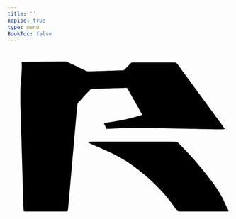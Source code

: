 ```yaml
---
title: ''
nopipe: true
type: menu
BookToc: false
---
```


<svg fill=var(--body-font-color) width=100% viewbox="0 60 440 320">
  <path d=" M 134.547, 202.830 135.429, 192.869 136.312, 182.908 136.333, 182.668 137.261, 172.712 137.334, 171.921 137.864, 167.440 138.235, 166.079 138.750, 165.162 139.677, 163.916 141.276, 162.038 143.805, 159.229 147.378, 155.344 151.531, 150.866 155.656, 146.437 159.143, 142.696 161.537, 140.127 163.001, 138.587 163.851, 137.775 164.404, 137.390 165.089, 137.171 166.783, 137.016 170.474, 136.861 177.153, 136.643 187.148, 136.324 187.314, 136.318 197.309, 135.999 199.482, 135.930 209.477, 135.611 211.688, 135.540 221.683, 135.221 221.962, 135.213 228.821, 134.999 232.721, 134.914 234.604, 134.961 235.410, 135.142 235.999, 135.577 236.891, 136.839 238.523, 139.615 241.333, 144.594 245.552, 152.110 250.444, 160.831 250.584, 161.082 255.477, 169.803 255.631, 170.077 259.890, 177.662 262.751, 182.755 264.351, 185.682 265.019, 187.121 265.081, 187.750 264.747, 188.163 263.750, 188.608 261.708, 189.250 258.237, 190.252 253.073, 191.722 246.435, 193.533 238.661, 195.502 230.090, 197.447 221.120, 199.209 212.384, 200.731 204.575, 201.982 198.387, 202.929 194.304, 203.563 191.993, 203.953 190.911, 204.190 190.510, 204.365 190.361, 204.577 190.376, 204.938 190.585, 205.570 191.013, 206.595 191.660, 208.072 192.431, 209.812 193.206, 211.568 193.865, 213.092 194.323, 214.190 194.636, 214.903 194.892, 215.325 195.176, 215.557 195.680, 215.664 196.909, 215.670 199.473, 215.564 203.980, 215.340 210.828, 215.005 219.584, 214.619 229.609, 214.255 239.606, 214.003 240.262, 213.986 250.261, 213.873 250.907, 213.866 260.927, 213.864 269.711, 213.929 276.645, 214.013 281.324, 214.075 284.165, 214.112 285.794, 214.135 286.835, 214.151 287.841, 214.168 289.080, 214.191 290.749, 214.222 293.044, 214.266 296.058, 214.324 299.468, 214.389 302.844, 214.453 305.761, 214.509 307.901, 214.550 309.401, 214.579 310.506, 214.600 311.465, 214.618 312.690, 214.642 315.264, 214.691 320.438, 214.790 329.459, 214.962 339.457, 215.153 342.947, 215.220 352.945, 215.411 358.991, 215.526 368.989, 215.717 375.048, 215.833 385.046, 216.024 388.576, 216.092 397.701, 216.265 403.214, 216.364 406.572, 216.412 409.236, 216.431 412.355, 216.440 415.846, 216.442 419.318, 216.436 422.380, 216.420 424.723, 216.387 426.363, 216.307 427.400, 216.141 427.948, 215.858 428.022, 215.368 427.603, 214.485 426.573, 212.965 424.828, 210.570 422.353, 207.195 419.475, 203.272 416.611, 199.368 414.176, 196.048 412.477, 193.731 411.393, 192.254 410.697, 191.304 410.160, 190.571 409.483, 189.646 408.084, 187.736 405.311, 183.949 400.512, 177.395 394.604, 169.327 393.367, 167.638 387.459, 159.570 384.893, 156.067 378.985, 147.999 376.442, 144.525 370.533, 136.457 369.362, 134.857 364.666, 128.445 362.009, 124.816 360.707, 123.038 360.076, 122.176 359.492, 121.379 358.575, 120.126 357.002, 117.979 354.453, 114.497 350.767, 109.465 346.433, 103.545 342.098, 97.626 338.411, 92.591 335.852, 89.114 334.223, 87.013 333.155, 85.889 332.281, 85.349 331.102, 85.053 328.597, 84.899 323.613, 84.842 314.998, 84.837 304.998, 84.844 302.198, 84.845 292.198, 84.854 287.051, 84.858 277.051, 84.866 271.998, 84.870 261.998, 84.877 259.476, 84.879 251.312, 84.886 246.884, 84.914 244.958, 84.993 244.301, 85.151 243.856, 85.434 243.277, 85.959 242.397, 86.861 241.047, 88.273 239.141, 90.255 236.915, 92.559 234.689, 94.863 232.783, 96.843 231.435, 98.254 230.558, 99.156 229.986, 99.684 229.551, 99.975 228.946, 100.151 227.298, 100.285 223.593, 100.433 216.816, 100.653 206.821, 100.972 206.461, 100.984 196.466, 101.303 194.047, 101.380 184.052, 101.699 181.603, 101.777 171.608, 102.096 171.154, 102.111 164.223, 102.329 160.312, 102.432 158.421, 102.433 157.547, 102.345 156.774, 102.142 155.526, 101.647 153.313, 100.642 149.645, 98.908 144.266, 96.342 137.866, 93.282 131.372, 90.183 125.707, 87.497 121.576, 85.571 118.790, 84.332 116.941, 83.602 115.619, 83.202 114.282, 82.979 111.861, 82.880 107.156, 82.878 98.966, 82.945 88.966, 83.033 86.674, 83.054 76.674, 83.142 72.003, 83.183 62.004, 83.271 57.261, 83.313 47.262, 83.399 44.756, 83.421 36.244, 83.502 31.283, 83.605 28.877, 83.793 28.010, 84.121 27.882, 84.779 28.047, 86.304 28.276, 89.370 28.318, 94.639 27.992, 102.424 27.401, 111.621 26.716, 120.777 26.112, 128.437 25.722, 133.562 25.521, 136.781 25.447, 139.140 25.437, 141.685 25.437, 145.189 25.437, 149.347 25.437, 153.580 25.437, 157.310 25.437, 160.098 25.438, 162.056 25.440, 163.431 25.443, 164.474 25.465, 165.926 25.585, 170.493 25.871, 180.489 25.896, 181.374 26.190, 191.369 26.483, 201.365 26.495, 201.766 26.791, 211.762 27.086, 221.757 27.382, 231.753 27.427, 233.279 27.724, 243.275 28.020, 253.271 28.317, 263.266 28.551, 271.162 28.847, 281.158 29.143, 291.153 29.440, 301.149 29.675, 309.074 29.970, 319.070 30.265, 329.066 30.560, 339.061 30.608, 340.675 30.904, 350.671 31.200, 360.666 31.216, 361.197 31.555, 371.191 31.588, 372.165 31.868, 376.680 32.193, 377.849 32.901, 378.234 34.956, 378.437 39.521, 378.512 47.753, 378.523 57.753, 378.523 60.215, 378.523 70.215, 378.523 75.099, 378.523 85.099, 378.523 90.003, 378.523 100.003, 378.523 102.526, 378.523 110.856, 378.510 115.545, 378.418 117.736, 378.170 118.579, 377.700 119.053, 376.397 119.649, 371.760 120.584, 361.804 120.683, 360.743 121.561, 350.781 122.438, 340.820 122.483, 340.311 123.356, 330.350 124.229, 320.388 125.102, 310.426 125.229, 308.981 126.102, 299.019 126.976, 289.057 127.850, 279.096 128.520, 271.456 129.394, 261.494 130.268, 251.532 131.143, 241.570 131.808, 233.988 132.684, 224.026 133.560, 214.065 134.435, 204.103 134.547, 202.830 " />
  <path d=" M 341.822, 248.613 338.882, 245.601 336.830, 243.579 335.310, 242.312 333.978, 241.552 332.111, 241.127 327.655, 240.903 318.180, 240.820 308.180, 240.813 301.265, 240.808 291.265, 240.808 281.265, 240.808 275.713, 240.808 265.713, 240.808 255.713, 240.808 245.713, 240.808 245.229, 240.808 235.229, 240.808 225.229, 240.808 215.229, 240.808 214.742, 240.808 204.742, 240.808 194.742, 240.808 189.184, 240.808 179.184, 240.815 172.287, 240.820 163.005, 240.903 159.098, 241.127 158.287, 241.552 158.912, 242.312 160.987, 243.579 165.140, 245.601 171.968, 248.613 181.171, 252.525 181.801, 252.792 190.966, 256.793 193.918, 258.082 202.974, 262.323 207.334, 264.365 216.200, 268.990 221.064, 271.527 229.646, 276.661 234.287, 279.437 242.569, 285.041 246.825, 287.920 254.830, 293.913 258.665, 296.783 266.422, 303.094 269.794, 305.837 277.329, 312.412 280.195, 314.912 287.502, 321.739 289.838, 323.921 296.901, 331.001 298.694, 332.798 305.487, 340.137 306.729, 341.478 313.235, 349.072 313.897, 349.844 320.093, 357.576 325.197, 364.304 329.089, 369.657 331.732, 373.389 333.433, 375.747 334.580, 377.101 335.555, 377.832 336.924, 378.227 339.796, 378.435 345.466, 378.512 355.221, 378.523 365.221, 378.523 369.680, 378.523 379.680, 378.523 386.803, 378.523 396.803, 378.523 403.886, 378.523 413.886, 378.523 418.223, 378.523 427.764, 378.512 433.088, 378.435 435.429, 378.227 436.043, 377.832 435.889, 377.101 435.216, 375.747 433.976, 373.389 432.143, 369.657 429.685, 364.304 426.546, 357.576 422.664, 349.844 417.979, 341.478 412.619, 333.036 412.468, 332.798 406.736, 324.604 406.258, 323.921 400.267, 315.914 399.517, 314.912 393.354, 307.038 392.414, 305.837 386.136, 298.053 385.112, 296.783 378.730, 289.084 377.765, 287.920 371.273, 280.314 370.525, 279.437 363.907, 271.940 363.542, 271.527 356.978, 264.365 351.031, 258.082 345.910, 252.792 341.822, 248.613 " />
</svg>
